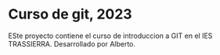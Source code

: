 # Curso de git, 2023
ESte proyecto contiene el curso de introduccion a GIT en el IES TRASSIERRA. 
Desarrollado por Alberto.
